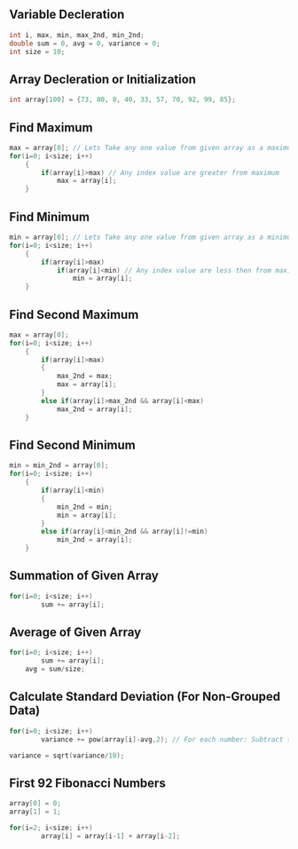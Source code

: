 ## Variable Decleration
```c
int i, max, min, max_2nd, min_2nd;
double sum = 0, avg = 0, variance = 0;
int size = 10;
```
## Array Decleration or Initialization
```c
int array[100] = {73, 80, 8, 40, 33, 57, 70, 92, 99, 85};
```
## Find Maximum
```c
max = array[0]; // Lets Take any one value from given array as a maximum
for(i=0; i<size; i++)
    {
        if(array[i]>max) // Any index value are greater from maximum
            max = array[i];
    }
```
## Find Minimum
```c
min = array[0]; // Lets Take any one value from given array as a minimum
for(i=0; i<size; i++)
    {
        if(array[i]>max)  
            if(array[i]<min) // Any index value are less then from maximum
                min = array[i];
    }
```
## Find Second Maximum
```c
max = array[0];
for(i=0; i<size; i++)
    {
        if(array[i]>max)
        {
            max_2nd = max;
            max = array[i];
        }
        else if(array[i]>max_2nd && array[i]<max)
            max_2nd = array[i];
    }
```
## Find Second Minimum
```c
min = min_2nd = array[0];
for(i=0; i<size; i++)
    {
        if(array[i]<min)
        {
            min_2nd = min;
            min = array[i];
        }
        else if(array[i]<min_2nd && array[i]!=min)
            min_2nd = array[i];
    }
```
## Summation of Given Array
```c
for(i=0; i<size; i++)
        sum += array[i];
```
## Average of Given Array
```c
for(i=0; i<size; i++)
        sum += array[i];
    avg = sum/size; 
```
## Calculate Standard Deviation (For Non-Grouped Data)
```c
for(i=0; i<size; i++)
        variance += pow(array[i]-avg,2); // For each number: Subtract the Mean and square the result 

variance = sqrt(variance/10);
```
## First 92 Fibonacci Numbers
```c
array[0] = 0;
array[1] = 1;

for(i=2; i<size; i++)
        array[i] = array[i-1] + array[i-2];
```


